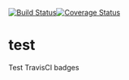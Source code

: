 [![Build Status](https://travis-ci.com/engpetermwangi/test.svg?branch=master)](https://travis-ci.com/engpetermwangi/test)[![Coverage Status](https://coveralls.io/repos/github/engpetermwangi/test/badge.svg?branch=master)](https://coveralls.io/github/engpetermwangi/test?branch=master)
# test
Test TravisCI badges
